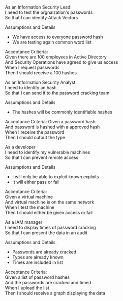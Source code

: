 As an Information Security Lead  
I need to test the orgnaization's passwords    
So that I can identify Attack Vectors  

Assumptions and Details  

* We have access to everyone password hash
* We are testing again common word list

Acceptance Critieria:   
Given there are 100 employees in Active Directory  
And Security Operations have agreed to give us access    
When I request passwords  
Then I should receive a 100 hashes  


As an Information Security Analyst  
I need to identify an hash  
So that I can send it to the password cracking team    

Assumptions and Details    

* The hashes will be commonly identifiable hashes

Acceptance Criteria:
Given a password hash   
And password is hashed with a approved hash    
When I receive the password  
Then I should output the type 

As a developer  
I need to identify my vulnerable machines  
So that I can prevent remote access  

Assumptions and Details  

* I will only be able to exploit known exploits
* It will either pass or fail

Acceptance Criteria:  
Given a virtual machine  
And virtual machine is on the same network  
When I test the machine  
Then I should either be given access or fail  

As a IAM manager  
I need to display times of password cracking  
So that I can present the data in an audit  

Assumptions and Details:

* Passwords are already cracked
* Types are already known
* Times are included in list

Acceptance Criteria:  
Given a list of password hashes  
And the passwords are cracked and timed  
When I upload the list  
Then I should receive a graph displaying the data  
